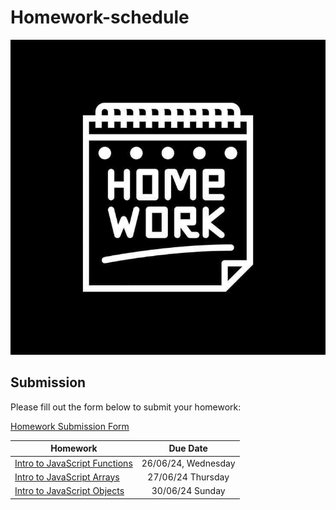 # Homework-schedule
![image](./homework-img.jpg)

## Submission
Please fill out the form below to submit your homework:

[Homework Submission Form](https://docs.google.com/forms/d/e/1FAIpQLSduTn9ghFyJcVZ3htkTRdSGW-ssn6ExIvhL1_oa9RD5IaqTNQ/viewform)

 
| Homework                                                                                          | Due Date             | 
| --------------------------------------------------------------------------------------------------| :-------------------:| 
| [Intro to JavaScript Functions](https://github.com/SEB-10-Bahrain/intro-javascript-functions-LAB) |  26/06/24, Wednesday | 
| [Intro to JavaScript Arrays](https://github.com/SEB-10-Bahrain/intro-to-javascript-arrays-LAB)    |  27/06/24  Thursday  | 
| [Intro to JavaScript Objects](https://github.com/SEB-10-Bahrain/intro-js-objects-LAB)             |  30/06/24  Sunday    | 
